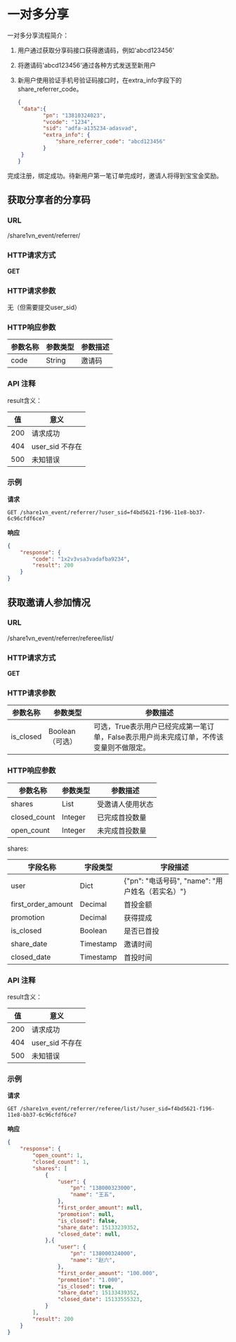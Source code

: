 # 一对多分享

一对多分享流程简介：

1. 用户通过获取分享码接口获得邀请码，例如'abcd123456'

2. 将邀请码'abcd123456'通过各种方式发送至新用户

3. 新用户使用验证手机号验证码接口时，在extra_info字段下的share_referrer_code。

   ```json
   {
   	"data":{
           "pn": "13810324023",
           "vcode": "1234",
           "sid": "adfa-a135234-adasvad",
           "extra_info": {
               "share_referrer_code": "abcd123456"
           }
   	}
   }
   ```

完成注册，绑定成功。待新用户第一笔订单完成时，邀请人将得到宝宝金奖励。

## 获取分享者的分享码

### URL

/share1vn_event/referrer/

### HTTP请求方式

__GET__

### HTTP请求参数

无（但需要提交user_sid）

### HTTP响应参数

| 参数名称 | 参数类型 | 参数描述 |
| -------- | -------- | -------- |
| code     | String   | 邀请码   |

### API 注释

result含义：

| 值   | 意义            |
| ---- | --------------- |
| 200  | 请求成功        |
| 404  | user_sid 不存在 |
| 500  | 未知错误        |

### 示例

__请求__

```http
GET /share1vn_event/referrer/?user_sid=f4bd5621-f196-11e8-bb37-6c96cfdf6ce7
```

__响应__

```json
{
    "response": {
        "code": "1x2v3vsa3vadafba9234",
        "result": 200
    }
}
```

## 获取邀请人参加情况

### URL

/share1vn_event/referrer/referee/list/

### HTTP请求方式

__GET__

### HTTP请求参数

| 参数名称  | 参数类型        | 参数描述                                                     |
| --------- | --------------- | ------------------------------------------------------------ |
| is_closed | Boolean（可选） | 可选，True表示用户已经完成第一笔订单，False表示用户尚未完成订单，不传该变量则不做限定。 |

### HTTP响应参数

| 参数名称 | 参数类型 | 参数描述 |
| -------- | -------- | -------- |
| shares     | List   | 受邀请人使用状态 |
| closed_count | Integer | 已完成首投数量 |
| open_count | Integer | 未完成首投数量 |

shares:

| 字段名称           | 字段类型  | 字段描述                                         |
| ------------------ | --------- | ------------------------------------------------ |
| user               | Dict      | {"pn": "电话号码", "name": "用户姓名（若实名）"} |
| first_order_amount | Decimal   | 首投金额                                         |
| promotion          | Decimal   | 获得提成                                         |
| is_closed          | Boolean   | 是否已首投                                       |
| share_date         | Timestamp | 邀请时间                                         |
| closed_date        | Timestamp | 首投时间                                         |

### API 注释

result含义：

| 值   | 意义            |
| ---- | --------------- |
| 200  | 请求成功        |
| 404  | user_sid 不存在 |
| 500  | 未知错误        |

### 示例

__请求__

```http
GET /share1vn_event/referrer/referee/list/?user_sid=f4bd5621-f196-11e8-bb37-6c96cfdf6ce7
```

__响应__

```json
{
    "response": {
        "open_count": 1,
        "closed_count": 1,
        "shares": [
            {
                "user": {
            		"pn": "138000323000",
            		"name": "王五",
            	},
                "first_order_amount": null,
                "promotion": null,
                "is_closed": false,
                "share_date": 15133239352,
                "closed_date": null,
            },{
                "user": {
            		"pn": "138000324000",
            		"name": "赵六",
            	},
                "first_order_amount": "100.000",
                "promotion": "1.000",
                "is_closed": true,
                "share_date": 15133439352,
                "closed_date": 15133555323,
            }
        ],
        "result": 200
    }
}
```





